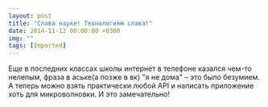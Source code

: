 ```yaml
---
layout: post
title: "Слава науке! Технологиям слава!"
date: 2014-11-12 00:00:00 +0300
img: ""
tags: [Imported]
---
```


Еще в последних классах школы интернет в телефоне казался чем-то нелепым, фраза в аське(а позже в вк) "я не дома" – это было безумием. А теперь можно взять практически любой API и написать приложение  хоть для микроволновки. И это замечательно!